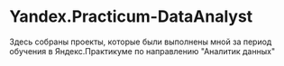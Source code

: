 # Yandex.Practicum-DataAnalyst
Здесь собраны проекты, которые были выполнены мной за период обучения в Яндекс.Практикуме по направлению "Аналитик данных"
